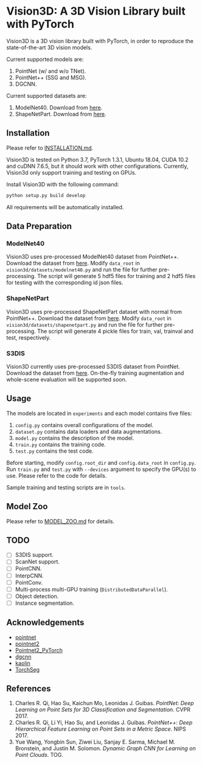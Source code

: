 # Vision3D: A 3D Vision Library built with PyTorch

Vision3D is a 3D vision library built with PyTorch, in order to reproduce the state-of-the-art 3D vision models.

Current supported models are:

1. PointNet (w/ and w/o TNet).
2. PointNet++ (SSG and MSG).
3. DGCNN.

Current supported datasets are:

1. ModelNet40. Download from [here](https://shapenet.cs.stanford.edu/media/modelnet40_ply_hdf5_2048.zip).
2. ShapeNetPart. Download from [here]().

## Installation

Please refer to [INSTALLATION.md](INSTALLATION.md).

Vision3D is tested on Python 3.7, PyTorch 1.3.1, Ubuntu 18.04, CUDA 10.2 and cuDNN 7.6.5, but it should work with other configurations. Currently, Vision3d only support training and testing on GPUs.

Install Vision3D with the following command:

```bash
python setup.py build develop
```

All requirements will be automatically installed.

## Data Preparation

### ModelNet40

Vision3D uses pre-processed ModelNet40 dataset from PointNet++. Download the dataset from [here](https://shapenet.cs.stanford.edu/media/modelnet40_normal_resampled.zip). Modify `data_root` in `vision3d/datasets/modelnet40.py` and run the file for further pre-processing. The script will generate 5 hdf5 files for training and 2 hdf5 files for testing with the corresponding id json files.

### ShapeNetPart

Vision3D uses pre-processed ShapeNetPart dataset with normal from PointNet++. Download the dataset from [here](https://shapenet.cs.stanford.edu/media/shapenetcore_partanno_segmentation_benchmark_v0_normal.zip). Modify `data_root` in `vision3d/datasets/shapenetpart.py` and run the file for further pre-processing. The script will generate 4 pickle files for train, val, trainval and test, respectively.

### S3DIS

Vision3D currently uses pre-processed S3DIS dataset from PointNet. Download the dataset from [here](https://shapenet.cs.stanford.edu/media/indoor3d_sem_seg_hdf5_data.zip). On-the-fly training augmentation and whole-scene evaluation will be supported soon.

## Usage

The models are located in `experiments` and each model contains five files:

1. `config.py` contains overall configurations of the model.
2. `dataset.py` contains data loaders and data augmentations.
3. `model.py` contains the description of the model.
4. `train.py` contains the training code.
4. `test.py` contains the test code.

Before starting, modify `config.root_dir` and `config.data_root` in `config.py`. Run `train.py` and `test.py` with `--devices` argument to specify the GPU(s) to use. Please refer to the code for details.

Sample training and testing scripts are in `tools`.

## Model Zoo

Please refer to [MODEL_ZOO.md](MODEL_ZOO.md) for details.

## TODO

- [ ] S3DIS support.
- [ ] ScanNet support.
- [ ] PointCNN.
- [ ] InterpCNN.
- [ ] PointConv.
- [ ] Multi-process multi-GPU training (`DistributedDataParallel`).
- [ ] Object detection.
- [ ] Instance segmentation.

## Acknowledgements

- [pointnet](https://github.com/charlesq34/pointnet)
- [pointnet2](https://github.com/charlesq34/pointnet2)
- [Pointnet2_PyTorch](https://github.com/erikwijmans/Pointnet2_PyTorch)
- [dgcnn](https://github.com/WangYueFt/dgcnn)
- [kaolin](https://github.com/NVIDIAGameWorks/kaolin)
- [TorchSeg](https://github.com/ycszen/TorchSeg)

## References

1. Charles R. Qi, Hao Su, Kaichun Mo, Leonidas J. Guibas. *PointNet: Deep Learning on Point Sets for 3D Classification and Segmentation*. CVPR 2017.
2. Charles R. Qi, Li Yi, Hao Su, and Leonidas J. Guibas. *PointNet++: Deep Hierarchical Feature Learning on Point Sets in a Metric Space*. NIPS 2017.
3. Yue Wang, Yongbin Sun, Ziwei Liu, Sanjay E. Sarma, Michael M. Bronstein, and Justin M. Solomon. *Dynamic Graph CNN for Learning on Point Clouds*. TOG.
